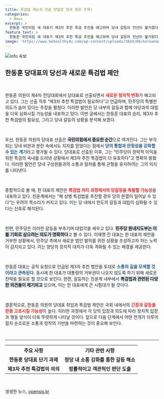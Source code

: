 ```yaml
---
title: 특검법 재논의 친윤 반발로 정국 혼란 주목!
categories:
  - News
excerpt: >
  한동훈 국민의힘 새 대표가 제3자 추천 특검 추진을 예고하며 당내 갈등의 전선이 불거졌다. 친윤계와의 극한 대치 가능성이 제기되는 가운데, 민주당은 한동훈 특검법 논의를 가속화하며 정국에 새로운 파장을 예고하고 있다.
feature_text: >
  한동훈 국민의힘 새 대표가 제3자 추천 특검 추진을 예고하며 당내 갈등의 전선이 불거졌다. 친윤계와의 극한 대치 가능성이 제기되는 가운데, 민주당은 한동훈 특검법 논의를 가속화하며 정국에 새로운 파장을 예고하고 있다.
image: 'https://www.behealthy4u.com/wp-content/uploads/2024/06/koreanews.jpg'
---
```


<p><img src="https://www.behealthy4u.com/wp-content/uploads/2024/06/koreanews.jpg" alt="info 속보" /></p>

<h2 data-ke-size="size26">한동훈 당대표의 당선과 새로운 특검법 제안</h2>

<p data-ke-size="size16">&nbsp;</p>

<p>한동훈 의원이 제4차 전당대회에서 당대표로 선출되면서 <b><span style="color: #ee2323;">새로운 정치적 변화</span></b>가 예고되고 있다. 그는 선출 직후 “제3자 추천 특검법이 필요하다”고 언급하며, 민주당의 특별한 의도가 숨어 있다는 주장을 펼쳤다. 이러한 발언은 당 내부의 갈등과 함께 야당과의 대립을 더욱 심화시킬 가능성을 내포하고 있다. 이번 글에서는 한동훈 대표의 승리, 제3자 추천 특검법의 필요성, 그리고 당내 갈등의 상황을 분석해 보겠다. </p>

<p data-ke-size="size16">&nbsp;</p>

<p>우선, 한동훈 의원의 당대표 선출은 <b><span style="background-color: #21538527;">국민의힘에서 중요한 순간</span></b>으로 여겨진다. 그는 부각되는 당내 비판과 분란 속에서도 지지를 얻었다는 점에서 <b><span style="color: #1a5490;">당의 통합과 안정성을 강화할 수 있는 계기</span></b>라고 평가될 수 있다. 당대표로 선출된 이후, 그는 “민주당이 정략적 이익을 위한 특검의 속내를 드러낸 상황에서 제3자 추천 특검법이 더 유효하다”고 명확히 밝혔다. 이러한 발언은 당내 구성원들과의 소통과 절차를 통해 균형을 유지하려는 그의 의지를 나타낸다. </p>

<p data-ke-size="size16">&nbsp;</p>

<p>종합적으로 볼 때, 한 대표의 제안은 <b><span style="color: #ee2323;">특검법 처리 과정에서의 당갈등을 촉발할 가능성</span></b>을 내포하고 있다. 친윤계에서는 “채 상병 특검법을 추진할 경우 당의 분열이 일어날 수 있다”는 우려의 목소리가 커지고 있다. 이는 당 내에서 한도의 갈등과 대립이 심화될 수 있다는 신호로 해석된다. </p>

<p data-ke-size="size16">&nbsp;</p>

<p>한편, 민주당은 이러한 갈등을 부추기며 대립각을 세우고 있다. <b><span style="background-color: #21538527;">민주당 원내지도부는 이를 기회로 삼으려는 의도가 명확하다</span></b>고 볼 수 있다. 이재명 전 대표는 한 대표의 제안을 거부한 상황에서, 민주당 측에서 새로운 법안 발의를 위한 상황을 조성하고자 하는 노력이 감지되고 있다. 이는 양당의 정치적 대치가 더욱 격화될 수 있는 배경을 제공한다. </p>

<p data-ke-size="size16">&nbsp;</p>

<p>한동훈 대표는 공적 요청으로 언급된 제3자 추천 법안을 토대로 <b><span style="color: #1a5490;">소통의 길을 모색할 것이라고 관측된다</span></b>. 동시에 한 대표가 대통령의 거부권이 나오지 않도록 하기 위해 새로운 전략을 필요로 할 것으로 보인다. 한편, 갈등하는 친윤계 내부에서 <b><span style="background-color: #21538527;">특검법과 관련된 다양한 의견들이 제기되고</span></b> 있으며, 이는 한 대표에게 큰 시험대가 될 것이다.</p>

<p data-ke-size="size16">&nbsp;</p>

<p>결론적으로, 한동훈 의원의 당대표 취임과 특검법 제안은 국회 내에서의 <b><span style="color: #ee2323;">긴장과 갈등을 한층 고조시킬 가능성</span></b>이 높다. 이러한 과정에서 각 당의 입장과 의도에 따라 정치적 입장과 행동 양식이 더욱 뚜렷하게 나타날 것이다. 앞으로 다음 단계에서 어떤 전개가 이루어질지 순조로운 소통과 정착의 기반을 마련하는 것이 중요해 보인다.</p>

<p data-ke-size="size16">&nbsp;</p>

<hr>

<table style="width:100%; border-collapse:collapse;">
  <tr>
    <th style="text-align: center;">주요 사항</th>
    <th style="text-align: center;">기타 관련 사항</th>
  </tr>
  <tr>
    <td style="text-align: center; height: 17px;"><b>한동훈 당대표 단기 과제</b></td>
    <td style="text-align: center; height: 17px;"><b>정당 내 소통 강화를 통한 갈등 해소</b></td>
  </tr>
  <tr>
    <td style="text-align: center; height: 17px;"><b>제3자 추천 특검법의 의의</b></td>
    <td style="text-align: center; height: 17px;"><b>정률적이고 객관적인 판단 도출</b></td>
  </tr>
</table>

<p data-ke-size="size16">&nbsp;</p>
생생한 뉴스, <a href="https://opensis.kr" rel="dofollow">opensis.kr</a>


